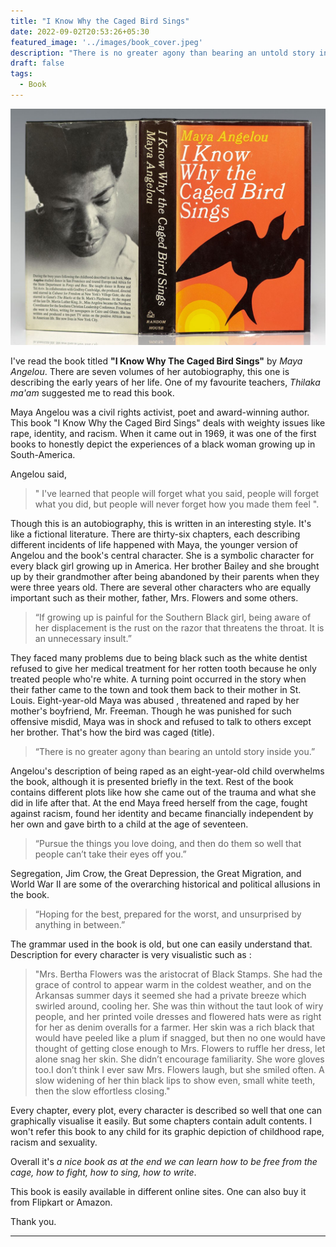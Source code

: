 ```yaml
---
title: "I Know Why the Caged Bird Sings"
date: 2022-09-02T20:53:26+05:30
featured_image: '../images/book_cover.jpeg'
description: "There is no greater agony than bearing an untold story inside you."
draft: false
tags: 
  - Book
---
```


![book](../images/book/i_know_why_the_caged_bird_sings.jpeg)

I've read the book titled **"I Know Why The Caged Bird Sings"** by *Maya Angelou*. There are seven volumes of her autobiography, this one is describing the early years of her life. One of my favourite teachers, *Thilaka ma'am* suggested me to read this book.


Maya Angelou was a civil rights activist, poet and award-winning author. This book "I Know Why the Caged Bird Sings" deals with weighty issues like rape, identity, and racism. When it came out in 1969, it was one of the first books to honestly depict the experiences of a black woman growing up in South-America.


Angelou said,
> " I've learned that people will forget what you said,  people will forget what you did, but people will never forget how you made them feel ".


Though this is an autobiography, this is written in an interesting style. It's like a fictional literature. There are thirty-six chapters, each describing different incidents of life happened with Maya, the younger version of Angelou and the book's central character. She is a symbolic character for every black girl growing up in America. Her brother Bailey and she brought up by their grandmother after being abandoned by their parents when they were three years old. There are several other characters who are equally important such as their mother, father, Mrs. Flowers and some others.


> “If growing up is painful for the Southern Black girl, being aware of her displacement is the rust on the razor that threatens the throat. It is an unnecessary insult.” 


They faced many problems due to being black such as the white dentist refused to give her medical treatment for her rotten tooth because he only treated  people who're white. A turning point occurred in the story when their father came to the town and took them back to their mother in St. Louis. Eight-year-old Maya was abused , threatened and raped by her mother's boyfriend, Mr. Freeman. Though he was punished for such offensive misdid, Maya was in shock and refused to talk to others except her brother. That's how the bird was caged (title). 


> “There is no greater agony than bearing an untold story inside you.”


Angelou's description of being raped as an eight-year-old child overwhelms the book, although it is presented briefly in the text. Rest of the book contains different plots like how she came out of the trauma and what she did in life after that. At the end Maya freed herself from the cage, fought against racism, found her identity and became financially independent by her own and gave birth to a child at the age of seventeen.


> “Pursue the things you love doing, and then do them so well that people can’t take their eyes off you.” 


Segregation, Jim Crow, the Great Depression, the Great Migration, and World War II are some of the overarching historical and political allusions in the book.


> “Hoping for the best, prepared for the worst, and unsurprised by anything in between.”


The grammar used in the book is old, but one can easily understand that. Description for every character is very visualistic such as :

> "Mrs. Bertha Flowers was the aristocrat of Black Stamps. She had the grace of control to appear warm in the coldest weather, and on the Arkansas summer days it seemed she had a private breeze which swirled around, cooling her. She was thin without the taut look of wiry people, and her printed voile dresses and flowered hats were as right for her as denim overalls for a farmer. Her skin was a rich black that would have peeled like a plum if snagged, but then no one would have thought of getting close enough to Mrs. Flowers to ruffle her dress, let alone snag her skin. She didn’t encourage familiarity. She wore gloves too.I don’t think I ever saw Mrs. Flowers laugh, but she smiled often. A slow widening of her thin black lips to show even, small white teeth, then the slow effortless closing."


Every chapter, every plot, every character is described so well that one can graphically visualise it easily. But some chapters contain adult contents. I won't refer this book to any child for its graphic depiction of childhood rape, racism and sexuality.


Overall it's *a nice book as at the end we can learn how to be free from the cage, how to fight, how to sing, how to write*.

This book is easily available in different online sites. One can also buy it from Flipkart or Amazon.


Thank you. 

***
